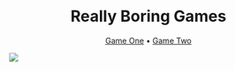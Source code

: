 <h1 align="center">
  <br>
Really Boring Games
  <br>
</h1>

<p align="center">
  <a href="https://red-spring-studio.github.io/game-one/" target="_blank">Game One</a> •
  <a href="https://red-spring-studio.github.io/game-two/">Game Two</a>
  
  
  ![](https://assets.codepen.io/6566924/blob-page.gif)
  
</p>
